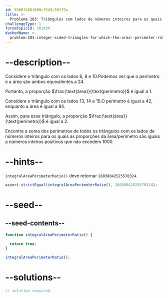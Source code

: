 ```yaml
---
id: 5900f4881000cf542c50ff9a
title: >-
  Problema 283: Triângulos com lados de números inteiros para os quais a proporção de área/perímetro é um número inteiro
challengeType: 1
forumTopicId: 301934
dashedName: >-
  problem-283-integer-sided-triangles-for-which-the-area--perimeter-ratio-is-integral
---
```


# --description--

Considere o triângulo com os lados 6, 8 e 10.Podemos ver que o perímetro e a área são ambos equivalentes a 24.

Portanto, a proporção $\frac{\text{área}}{\text{perímetro}}$ é igual a 1.

Considere o triângulo com os lados 13, 14 e 15.O perímetro é igual a 42, enquanto a área é igual a 84.

Assim, para esse triângulo, a proporção $\frac{\text{área}}{\text{perímetro}}$ é igual a 2.

Encontre a soma dos perímetros de todos os triângulos com os lados de números inteiros para os quais as proporções da área/perímetro são iguais a números inteiros positivos que não excedem 1000.

# --hints--

`integralAreaPerimeterRatio()` deve retornar `28038042525570324`.

```js
assert.strictEqual(integralAreaPerimeterRatio(), 28038042525570324);
```

# --seed--

## --seed-contents--

```js
function integralAreaPerimeterRatio() {

  return true;
}

integralAreaPerimeterRatio();
```

# --solutions--

```js
// solution required
```
